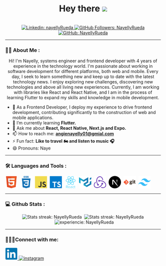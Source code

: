 <h1 align="center">
  Hey there
  <img src="https://media.giphy.com/media/hvRJCLFzcasrR4ia7z/giphy.gif" width="100"/>
</h1>
&nbsp;

<div id="badges" align="center">
  <a href="https://www.linkedin.com/in/nayelly-rueda-15363b219/" target="_blank">
    <img
      src="https://img.shields.io/badge/-LinkedIn-blue?style=flat-square&logo=Linkedin&logoColor=white&link=https://www.linkedin.com/in/nayelly-rueda-15363b219/"
      alt="Linkedin: nayellyRueda"
    />
  </a>
  <a href="https://github.com/NayellyRueda/" target="_blank">
    <img
      src="https://komarev.com/ghpvc/?username=NayellyRueda"
      alt="GitHub Followers: NayellyRueda"
    />
  </a>
  <a href="https://github.com/NayellyRueda?tab=followers" target="_blank">
    <img
      src="https://img.shields.io/github/followers/NayellyRueda?label=follow&style=social"
      alt="GitHub: NayellyRueda"
    />
  </a>
</div>

---

### 👩‍💻 About Me :
<p align="center">Hi! I'm Nayelly, systems engineer and frontend developer with 4 years of experience in the technology world. I'm passionate about working in software development for different platforms, both web and mobile. Every day, I seek to learn something new and keep up to date with the latest technology news. I enjoy exploring new challenges, discovering new technologies and above all living new experiences. Currently, I am working with libraries like React and React Native, and I am in the process of learning Flutter to expand my skills and knowledge in mobile development.</p>



- 🔭  As a Frontend Developer, I deploy my experience to drive frontend development, contributing significantly to the construction of web and mobile applications.
- 🌱 I’m currently learning **Flutter.**
- 💬 Ask me about **React, React Native, Next.js and Expo.**
- 📫 How to reach me: **angienayelly01@gmial.com**
- ⚡ Fun fact: **Like to travel 🏍 and listen to music 🎧** 
- 😄 Pronouns: Naye

---

### :hammer_and_wrench: Languages and Tools :

<div>
  <img src="https://github.com/devicons/devicon/blob/master/icons/html5/html5-original.svg" title="HTML5" alt="HTML" width="40" height="40"/>&nbsp;
  <img src="https://github.com/devicons/devicon/blob/master/icons/css3/css3-plain-wordmark.svg"  title="CSS3" alt="CSS" width="40" height="40"/>&nbsp;
  <img src="https://github.com/devicons/devicon/blob/master/icons/javascript/javascript-original.svg" title="JavaScript" alt="JavaScript" width="40" height="40"/>&nbsp;
  <img src="https://github.com/devicons/devicon/blob/master/icons/typescript/typescript-original.svg" title="Typescript" alt="Typescript" width="40" height="40"/>&nbsp;
  <img src="https://github.com/devicons/devicon/blob/master/icons/react/react-original-wordmark.svg" title="React" alt="React" width="40" height="40"/>&nbsp;
  <img src="https://github.com/devicons/devicon/blob/master/icons/materialui/materialui-original.svg" title="Material UI" alt="Material UI" width="40" height="40"/>&nbsp;
  <img src="https://github.com/devicons/devicon/blob/master/icons/redux/redux-original.svg" title="Redux" alt="Redux " width="40" height="40"/>&nbsp;
  <img src="https://github.com/devicons/devicon/blob/master/icons/nextjs/nextjs-original.svg" title="Nextjs"  alt="Nextjs" width="40" height="40"/>&nbsp;
  <img src="https://github.com/devicons/devicon/blob/master/icons/git/git-original-wordmark.svg" title="Git" alt="Git" width="40" height="40"/>&nbsp;
  <img src="https://github.com/devicons/devicon/blob/master/icons/tailwindcss/tailwindcss-original.svg" title="Tailwindcss" alt="Tailwindcss" width="40" height="40"/>
</div>

---

### 💻 Github Stats :
<div align="center">
   <img
      src="https://github-readme-stats.vercel.app/api?username=NayellyRueda&count_private=true&show_icons=true&theme=radical"
      alt="Stats streak: NayellyRueda"
         width="400"
    />&nbsp;
    <img
      src="https://github-readme-streak-stats.herokuapp.com/?user=NayellyRueda&theme=radical&date_format=M%20j%5B%2C%20Y%5D"
      alt="Stats streak: NayellyRueda"
      width="400"
    />
</div>
<div align="center">
  &nbsp;
  <img
      src="https://github-readme-stats.vercel.app/api/top-langs/?username=NayellyRueda&show_icons=true&theme=radical"
      alt="experiencie: NayellyRueda"
      width="300px"
    />
</div>
 
---

### 👨🏻‍💻Connect with me:
<div>
  <a href="https://www.linkedin.com/in/nayelly-rueda-15363b219/" target="_blank">
    <img src="https://github.com/devicons/devicon/blob/master/icons/linkedin/linkedin-original.svg" title="Linkedin" alt="Linkedin" width="40" height="40"/>
  </a>
   <a href="https://www.instagram.com/angieenayelly/" target="_blank" >
    <img src="https://cdn.jsdelivr.net/npm/simple-icons@3.0.1/icons/instagram.svg" title="instagram" alt="instagram" width="40" height="40" />
  </a>
</div>
